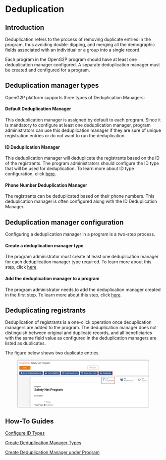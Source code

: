 # Deduplication

## Introduction

Deduplication refers to the process of removing duplicate entries in the program, thus avoiding double-dipping, and merging all the demographic fields associated with an individual or a group into a single record.

Each program in the OpenG2P program should have at least one deduplication manager configured. A separate deduplication manager must be created and configured for a program.

## Deduplication manager types

OpenG2P platform supports three types of Deduplication Managers:

#### Default Deduplication Manager

This deduplication manager is assigned by default to each program. Since it is mandatory to configure at least one deduplication manager, program administrators can use this deduplication manager if they are sure of unique registration entries or do not want to run the deduplication.

#### ID Deduplication Manager

This deduplication manager will deduplicate the registrants based on the ID of the registrants. The program administrators should configure the ID type that will be used for deduplication. To learn more about ID type configuration, click [here](../guides/user-guides/configure-id-types.md).

#### Phone Number Deduplication Manager

The registrants can be deduplicated based on their phone numbers. This deduplication manager is often configured along with the ID Deduplication Manager.

## Deduplication manager configuration

Configuring a deduplication manager in a program is a two-step process.

#### Create a deduplication manager type

The program administrator must create at least one deduplication manager for each deduplication manager type required. To learn more about this step, click [here](../guides/user-guides/create-deduplication-manager-types/).

#### Add the deduplication manager to a program

The program administrator needs to add the deduplication manager created in the first step. To learn more about this step, click [here](../guides/user-guides/create-deduplication-manager.md).

## Deduplicating registrants

Deduplication of registrants is a one-click operation once deduplication managers are added to the program. The deduplication manager does not distinguish between original and duplicate records, and all beneficiaries with the same field value as configured in the deduplication managers are listed as duplicates.

The figure below shows two duplicate entries.&#x20;

<figure><img src="../.gitbook/assets/deduplicate-beneficiaries.png" alt=""><figcaption></figcaption></figure>

## How-To Guides

[Configure ID Types](../guides/user-guides/configure-id-types.md)

[Create Deduplication Manager Types](../guides/user-guides/create-deduplication-manager-types/)

[Create Deduplication Manager under Program](../guides/user-guides/create-deduplication-manager.md)

##
